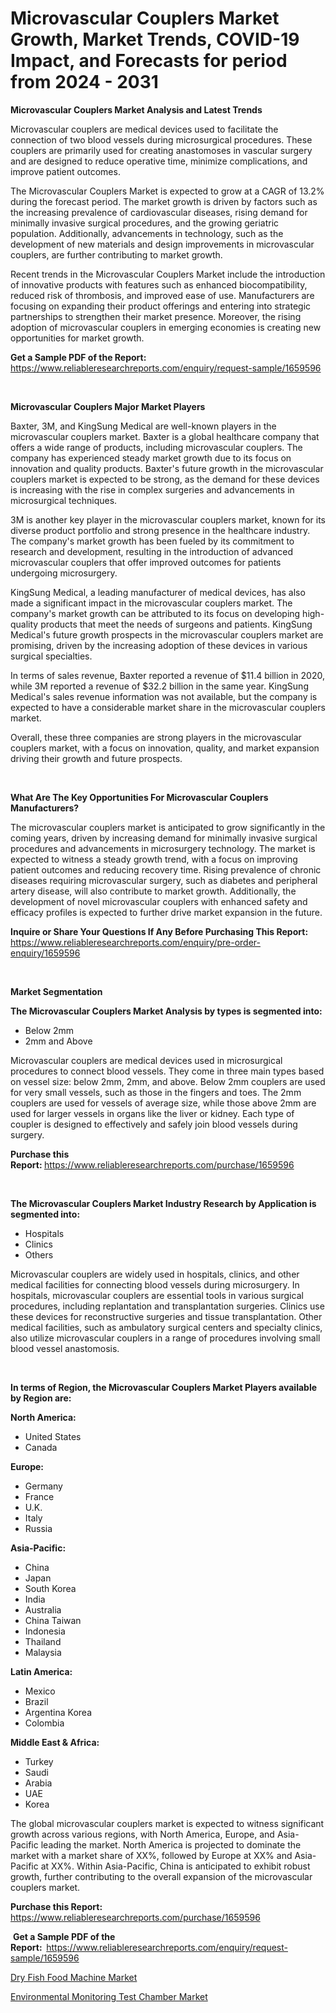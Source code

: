 <p><h1>Microvascular Couplers Market Growth, Market Trends, COVID-19 Impact, and Forecasts for period from 2024 - 2031</h1></p><p><strong>Microvascular Couplers Market Analysis and Latest Trends</strong></p>
<p><p>Microvascular couplers are medical devices used to facilitate the connection of two blood vessels during microsurgical procedures. These couplers are primarily used for creating anastomoses in vascular surgery and are designed to reduce operative time, minimize complications, and improve patient outcomes.</p><p>The Microvascular Couplers Market is expected to grow at a CAGR of 13.2% during the forecast period. The market growth is driven by factors such as the increasing prevalence of cardiovascular diseases, rising demand for minimally invasive surgical procedures, and the growing geriatric population. Additionally, advancements in technology, such as the development of new materials and design improvements in microvascular couplers, are further contributing to market growth.</p><p>Recent trends in the Microvascular Couplers Market include the introduction of innovative products with features such as enhanced biocompatibility, reduced risk of thrombosis, and improved ease of use. Manufacturers are focusing on expanding their product offerings and entering into strategic partnerships to strengthen their market presence. Moreover, the rising adoption of microvascular couplers in emerging economies is creating new opportunities for market growth.</p></p>
<p><strong>Get a Sample PDF of the Report:&nbsp;</strong> <a href="https://www.reliableresearchreports.com/enquiry/request-sample/1659596">https://www.reliableresearchreports.com/enquiry/request-sample/1659596</a></p>
<p>&nbsp;</p>
<p><strong>Microvascular Couplers Major Market Players</strong></p>
<p><p>Baxter, 3M, and KingSung Medical are well-known players in the microvascular couplers market. Baxter is a global healthcare company that offers a wide range of products, including microvascular couplers. The company has experienced steady market growth due to its focus on innovation and quality products. Baxter's future growth in the microvascular couplers market is expected to be strong, as the demand for these devices is increasing with the rise in complex surgeries and advancements in microsurgical techniques.</p><p>3M is another key player in the microvascular couplers market, known for its diverse product portfolio and strong presence in the healthcare industry. The company's market growth has been fueled by its commitment to research and development, resulting in the introduction of advanced microvascular couplers that offer improved outcomes for patients undergoing microsurgery.</p><p>KingSung Medical, a leading manufacturer of medical devices, has also made a significant impact in the microvascular couplers market. The company's market growth can be attributed to its focus on developing high-quality products that meet the needs of surgeons and patients. KingSung Medical's future growth prospects in the microvascular couplers market are promising, driven by the increasing adoption of these devices in various surgical specialties.</p><p>In terms of sales revenue, Baxter reported a revenue of $11.4 billion in 2020, while 3M reported a revenue of $32.2 billion in the same year. KingSung Medical's sales revenue information was not available, but the company is expected to have a considerable market share in the microvascular couplers market.</p><p>Overall, these three companies are strong players in the microvascular couplers market, with a focus on innovation, quality, and market expansion driving their growth and future prospects.</p></p>
<p>&nbsp;</p>
<p><strong>What Are The Key Opportunities For Microvascular Couplers Manufacturers?</strong></p>
<p><p>The microvascular couplers market is anticipated to grow significantly in the coming years, driven by increasing demand for minimally invasive surgical procedures and advancements in microsurgery technology. The market is expected to witness a steady growth trend, with a focus on improving patient outcomes and reducing recovery time. Rising prevalence of chronic diseases requiring microvascular surgery, such as diabetes and peripheral artery disease, will also contribute to market growth. Additionally, the development of novel microvascular couplers with enhanced safety and efficacy profiles is expected to further drive market expansion in the future.</p></p>
<p><strong>Inquire or Share Your Questions If Any Before Purchasing This Report:</strong> <a href="https://www.reliableresearchreports.com/enquiry/pre-order-enquiry/1659596">https://www.reliableresearchreports.com/enquiry/pre-order-enquiry/1659596</a></p>
<p>&nbsp;</p>
<p><strong>Market Segmentation</strong></p>
<p><strong>The Microvascular Couplers Market Analysis by types is segmented into:</strong></p>
<p><ul><li>Below 2mm</li><li>2mm and Above</li></ul></p>
<p><p>Microvascular couplers are medical devices used in microsurgical procedures to connect blood vessels. They come in three main types based on vessel size: below 2mm, 2mm, and above. Below 2mm couplers are used for very small vessels, such as those in the fingers and toes. The 2mm couplers are used for vessels of average size, while those above 2mm are used for larger vessels in organs like the liver or kidney. Each type of coupler is designed to effectively and safely join blood vessels during surgery.</p></p>
<p><strong>Purchase this Report:&nbsp;</strong><a href="https://www.reliableresearchreports.com/purchase/1659596">https://www.reliableresearchreports.com/purchase/1659596</a></p>
<p>&nbsp;</p>
<p><strong>The Microvascular Couplers Market Industry Research by Application is segmented into:</strong></p>
<p><ul><li>Hospitals</li><li>Clinics</li><li>Others</li></ul></p>
<p><p>Microvascular couplers are widely used in hospitals, clinics, and other medical facilities for connecting blood vessels during microsurgery. In hospitals, microvascular couplers are essential tools in various surgical procedures, including replantation and transplantation surgeries. Clinics use these devices for reconstructive surgeries and tissue transplantation. Other medical facilities, such as ambulatory surgical centers and specialty clinics, also utilize microvascular couplers in a range of procedures involving small blood vessel anastomosis.</p></p>
<p>&nbsp;</p>
<p><strong>In terms of Region, the Microvascular Couplers Market Players available by Region are:</strong></p>
<p>
    <p> <strong> North America: </strong>
        <ul>
            <li>United States</li>
            <li>Canada</li>
        </ul>
        </p> 
    <p> <strong> Europe: </strong>
        <ul>
            <li>Germany</li>
            <li>France</li>
            <li>U.K.</li>
            <li>Italy</li>
            <li>Russia</li>
        </ul>
        </p> 
    <p> <strong> Asia-Pacific: </strong>
        <ul>
            <li>China</li>
            <li>Japan</li>
            <li>South Korea</li>
            <li>India</li>
            <li>Australia</li>
            <li>China Taiwan</li>
            <li>Indonesia</li>
            <li>Thailand</li>
            <li>Malaysia</li>
        </ul>
        </p> 
    <p> <strong> Latin America: </strong>
        <ul>
            <li>Mexico</li>
            <li>Brazil</li>
            <li>Argentina Korea</li>
            <li>Colombia</li>
        </ul>
        </p> 
    <p> <strong> Middle East & Africa: </strong>
        <ul>
            <li>Turkey</li>
            <li>Saudi</li>
            <li>Arabia</li>
            <li>UAE</li>
            <li>Korea</li>
        </ul>
    </p>
    </p>
<p><p>The global microvascular couplers market is expected to witness significant growth across various regions, with North America, Europe, and Asia-Pacific leading the market. North America is projected to dominate the market with a market share of XX%, followed by Europe at XX% and Asia-Pacific at XX%. Within Asia-Pacific, China is anticipated to exhibit robust growth, further contributing to the overall expansion of the microvascular couplers market.</p></p>
<p><strong>Purchase this Report: </strong><a href="https://www.reliableresearchreports.com/purchase/1659596">https://www.reliableresearchreports.com/purchase/1659596</a></p>
<p>&nbsp;<strong>Get a Sample PDF of the Report:&nbsp;&nbsp;</strong><a href="https://www.reliableresearchreports.com/enquiry/request-sample/1659596">https://www.reliableresearchreports.com/enquiry/request-sample/1659596</a></p>
<p><strong></strong></p>
<p><p><a href="https://github.com/Sarissaschmalingtr6fz2739/Market-Research-Report-List-1/blob/main/dry-fish-food-machine-market.md">Dry Fish Food Machine Market</a></p><p><a href="https://github.com/WillieWoodard/Market-Research-Report-List-3/blob/main/environmental-monitoring-test-chamber-market.md">Environmental Monitoring Test Chamber Market</a></p></p>
